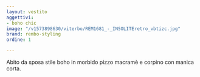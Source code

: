 ```yaml
---
layout: vestito
aggettivi:
- boho chic
image: "/v1573898630/viterbo/REM1681_-_INSOLITEretro_vbtizc.jpg"
brand: rembo-styling
ordine: 1

---
```

Abito da sposa stile boho in morbido pizzo macramè e corpino con manica corta.
